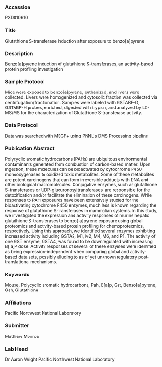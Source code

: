 ### Accession
PXD010610

### Title
Glutathione S-transferase induction after exposure to benzo[a]pyrene

### Description
Benzo[a]pyrene induction of glutathione S-transferases, an activity-based protein profiling investigation

### Sample Protocol
Mice were exposed to benzo[a]pyrene, euthanized, and livers were collected. Livers were homogenized and cytosolic fraction was collected via centrifugation/fractionation. Samples were labeled with GSTABP-G, GSTABP-H probes, enriched, digested with trypsin, and analyzed by LC-MS/MS for the characterization of Glutathione S-transferase activity.

### Data Protocol
Data was searched with MSGF+ using PNNL's DMS Processing pipeline

### Publication Abstract
Polycyclic aromatic hydrocarbons (PAHs) are ubiquitous environmental contaminants generated from combustion of carbon-based matter. Upon ingestion, these molecules can be bioactivated by cytochrome P450 monooxygenases to oxidized toxic metabolites. Some of these metabolites are potent carcinogens that can form irreversible adducts with DNA and other biological macromolecules. Conjugative enzymes, such as glutathione S-transferases or UDP-glucuronosyltransferases, are responsible for the detoxification and/or facilitate the elimination of these carcinogens. While responses to PAH exposures have been extensively studied for the bioactivating cytochrome P450 enzymes, much less is known regarding the response of glutathione S-transferases in mammalian systems. In this study, we investigated the expression and activity responses of murine hepatic glutathione S-transferases to benzo[ a]pyrene exposure using global proteomics and activity-based protein profiling for chemoproteomics, respectively. Using this approach, we identified several enzymes exhibiting increased activity including GSTA2, M1, M2, M4, M6, and P1. The activity of one GST enzyme, GSTA4, was found to be downregulated with increasing B[ a]P dose. Activity responses of several of these enzymes were identified as being expression-independent when comparing global and activity-based data sets, possibly alluding to as of yet unknown regulatory post-translational mechanisms.

### Keywords
Mouse, Polycyclic aromatic hydrocarbons, Pah, B[a]p, Gst, Benzo[a]pyrene, Gsh, Glutathione

### Affiliations
Pacific Northwest National Laboratory

### Submitter
Matthew Monroe

### Lab Head
Dr Aaron Wright
Pacific Northwest National Laboratory


